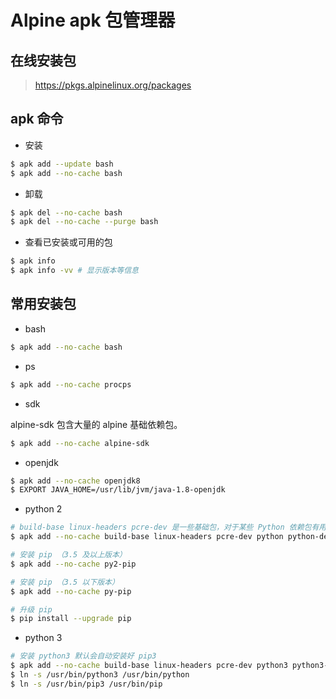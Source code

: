 # Alpine apk 包管理器

## 在线安装包

> https://pkgs.alpinelinux.org/packages

## apk 命令

* 安装

```bash
$ apk add --update bash
$ apk add --no-cache bash
```

* 卸载

```bash
$ apk del --no-cache bash
$ apk del --no-cache --purge bash
```

* 查看已安装或可用的包

```bash
$ apk info
$ apk info -vv # 显示版本等信息
```

## 常用安装包

* bash

```bash
$ apk add --no-cache bash
```

* ps

```bash
$ apk add --no-cache procps
```

* sdk

alpine-sdk 包含大量的 alpine 基础依赖包。

```bash
$ apk add --no-cache alpine-sdk
```

* openjdk

```bash
$ apk add --no-cache openjdk8
$ EXPORT JAVA_HOME=/usr/lib/jvm/java-1.8-openjdk
```

* python 2

```bash
# build-base linux-headers pcre-dev 是一些基础包，对于某些 Python 依赖包有用
$ apk add --no-cache build-base linux-headers pcre-dev python python-dev

# 安装 pip （3.5 及以上版本）
$ apk add --no-cache py2-pip

# 安装 pip （3.5 以下版本）
$ apk add --no-cache py-pip

# 升级 pip
$ pip install --upgrade pip
```

* python 3

```bash
# 安装 python3 默认会自动安装好 pip3
$ apk add --no-cache build-base linux-headers pcre-dev python3 python3-dev
$ ln -s /usr/bin/python3 /usr/bin/python
$ ln -s /usr/bin/pip3 /usr/bin/pip
```